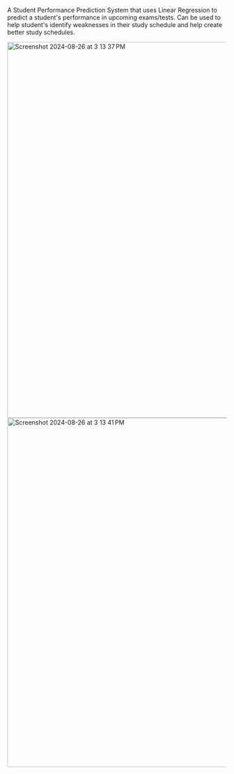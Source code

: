 A Student Performance Prediction System that uses Linear Regression to predict a student's performance in upcoming exams/tests. Can be used to help student's identify weaknesses in their study schedule and help create better study schedules. 

<img width="864" alt="Screenshot 2024-08-26 at 3 13 37 PM" src="https://github.com/user-attachments/assets/f99de2ba-87bc-4886-80d0-59b40ff3b709">
<img width="803" alt="Screenshot 2024-08-26 at 3 13 41 PM" src="https://github.com/user-attachments/assets/40654c6c-399f-4338-b401-f224760f2ceb">
